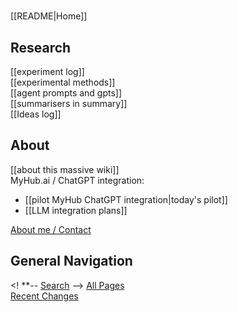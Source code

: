 <!-- This comment is not rendered visibly to web.

Feel free to edit this page.

Please use these special conventions for Sidebar pages:

Use `# Headers` to separate sections.

Instead of bullet lists, use plain lines, with two space characters added to the end of lines. That makes a line break. (Otherwise, the lines will wrap onto one line.)
-->
#

[[README|Home]]  

## Research

[[experiment log]]  
[[experimental methods]]  
[[agent prompts and gpts]]  
[[summarisers in summary]]  
[[Ideas log]]   
## About

[[about this massive wiki]]  
MyHub.ai / ChatGPT integration:
 - [[pilot MyHub ChatGPT integration|today's pilot]]   
 - [[LLM integration plans]]  
  
[About me / Contact](https://myhub.ai/@mathewlowry/about/)   
## General Navigation

 <! **-- [Search](/search.html) -->
[All Pages](/all-pages.html)  
[Recent Changes](/recent-pages.html)  

